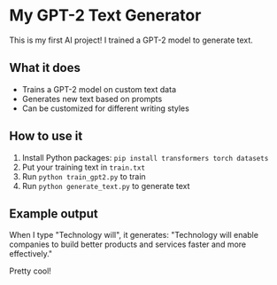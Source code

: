 # My GPT-2 Text Generator

This is my first AI project! I trained a GPT-2 model to generate text.

## What it does
- Trains a GPT-2 model on custom text data
- Generates new text based on prompts
- Can be customized for different writing styles

## How to use it
1. Install Python packages: `pip install transformers torch datasets`
2. Put your training text in `train.txt`
3. Run `python train_gpt2.py` to train
4. Run `python generate_text.py` to generate text

## Example output
When I type "Technology will", it generates:
"Technology will enable companies to build better products and services faster and more effectively."

Pretty cool!
